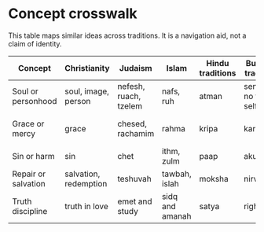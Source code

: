 # Concept crosswalk

This table maps similar ideas across traditions. It is a navigation aid, not a claim of identity.

| Concept | Christianity | Judaism | Islam | Hindu traditions | Buddhist traditions | Sikh | Indigenous | Secular humanism |
| --- | --- | --- | --- | --- | --- | --- | --- | --- |
| Soul or personhood | soul, image, person | nefesh, ruach, tzelem | nafs, ruh | atman | sentience, no fixed self | jot of Naam, person | kinship personhood | dignity, person |
| Grace or mercy | grace | chesed, rachamim | rahma | kripa | karuna | kirpa | gift from elders and land | compassion |
| Sin or harm | sin | chet | ithm, zulm | paap | akusala | paap | breach of relation | avoidable harm |
| Repair or salvation | salvation, redemption | teshuvah | tawbah, islah | moksha | nirvana | mukti | reconciliation ceremony | reform and restoration |
| Truth discipline | truth in love | emet and study | sidq and amanah | satya | right view | sat | elder counsel | transparent evidence |
